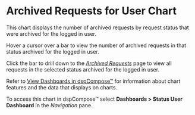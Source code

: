 # Archived Requests for User Chart

This chart displays the number of archived requests by
<span id="dspCompose Request Status" class="popUpLink">request
status</span> that were archived for the logged in user.

Hover a cursor over a bar to view the number of archived requests in
that status archived for the logged in user.

Click the bar to drill down to the *[Archived
Requests](../Page_Desc/Archived_Requests.htm)* page to view all requests
in the selected status archived for the logged in user.

Refer to [View Dashboards in
dspCompose™](View_Dashboards_in_dspCompose.htm) for information about
chart features and the data that displays on charts.

To access this chart in dspCompose™ select
<span style="font-weight: bold;">Dashboards \> Status User
Dashboard</span> in the
<span style="font-style: italic;">Navigation</span> pane.
